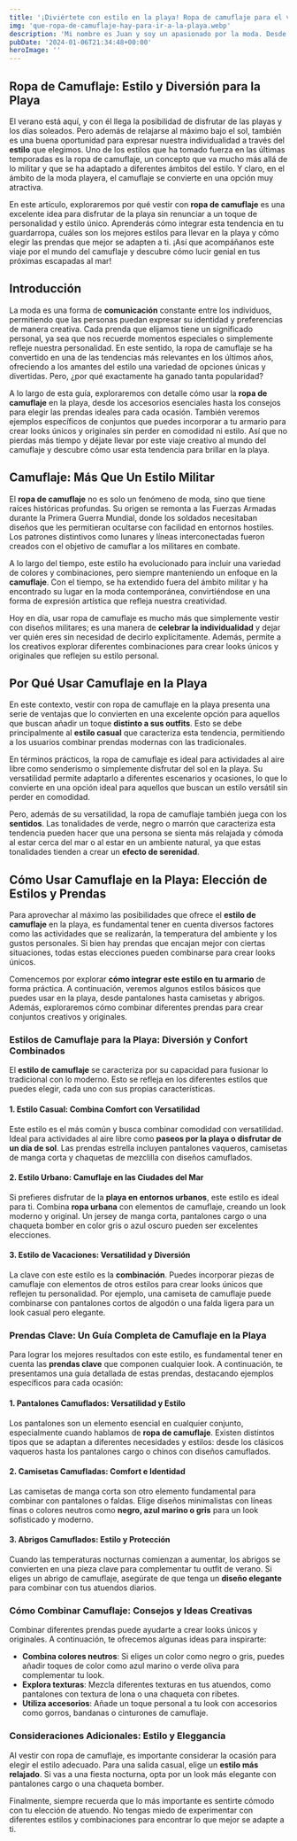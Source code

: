 ```yaml
---
title: '¡Diviértete con estilo en la playa! Ropa de camuflaje para el verano - Camuflaje Militar'
img: 'que-ropa-de-camuflaje-hay-para-ir-a-la-playa.webp'
description: 'Mi nombre es Juan y soy un apasionado por la moda. Desde joven me ha encantado experimentar con diferentes estilos y tendencias. A través de los años, he'
pubDate: '2024-01-06T21:34:48+00:00'
heroImage: ''
---
```

    
  ## Ropa de Camuflaje: Estilo y Diversión para la Playa

El verano está aquí, y con él llega la posibilidad de disfrutar de las playas y los días soleados. Pero además de relajarse al máximo bajo el sol, también es una buena oportunidad para expresar nuestra individualidad a través del **estilo** que elegimos. Uno de los estilos que ha tomado fuerza en las últimas temporadas es la ropa de camuflaje, un concepto que va mucho más allá de lo militar y que se ha adaptado a diferentes ámbitos del estilo. Y claro, en el ámbito de la moda playera, el camuflaje se convierte en una opción muy atractiva.

En este artículo, exploraremos por qué vestir con **ropa de camuflaje** es una excelente idea para disfrutar de la playa sin renunciar a un toque de personalidad y estilo único. Aprenderás cómo integrar esta tendencia en tu guardarropa, cuáles son los mejores estilos para llevar en la playa y cómo elegir las prendas que mejor se adapten a ti. ¡Así que acompáñanos este viaje por el mundo del camuflaje y descubre cómo lucir genial en tus próximas escapadas al mar!

## Introducción

La moda es una forma de **comunicación** constante entre los individuos, permitiendo que las personas puedan expresar su identidad y preferencias de manera creativa. Cada prenda que elijamos tiene un significado personal, ya sea que nos recuerde momentos especiales o simplemente refleje nuestra personalidad. En este sentido, la ropa de camuflaje se ha convertido en una de las tendencias más relevantes en los últimos años, ofreciendo a los amantes del estilo una variedad de opciones únicas y divertidas. Pero, ¿por qué exactamente ha ganado tanta popularidad?

A lo largo de esta guía, exploraremos con detalle cómo usar la **ropa de camuflaje** en la playa, desde los accesorios esenciales hasta los consejos para elegir las prendas ideales para cada ocasión. También veremos ejemplos específicos de conjuntos que puedes incorporar a tu armario para crear looks únicos y originales sin perder en comodidad ni estilo. Así que no pierdas más tiempo y déjate llevar por este viaje creativo al mundo del camuflaje y descubre cómo usar esta tendencia para brillar en la playa.

## Camuflaje: Más Que Un Estilo Militar

El **ropa de camuflaje** no es solo un fenómeno de moda, sino que tiene raíces históricas profundas. Su origen se remonta a las Fuerzas Armadas durante la Primera Guerra Mundial, donde los soldados necesitaban diseños que les permitieran ocultarse con facilidad en entornos hostiles. Los patrones distintivos como lunares y líneas interconectadas fueron creados con el objetivo de camuflar a los militares en combate.

A lo largo del tiempo, este estilo ha evolucionado para incluir una variedad de colores y combinaciones, pero siempre manteniendo un enfoque en la **camuflaje**. Con el tiempo, se ha extendido fuera del ámbito militar y ha encontrado su lugar en la moda contemporánea, convirtiéndose en una forma de expresión artística que refleja nuestra creatividad.

Hoy en día, usar ropa de camuflaje es mucho más que simplemente vestir con diseños militares; es una manera de **celebrar la individualidad** y dejar ver quién eres sin necesidad de decirlo explícitamente. Además, permite a los creativos explorar diferentes combinaciones para crear looks únicos y originales que reflejen su estilo personal.

## Por Qué Usar Camuflaje en la Playa

En este contexto, vestir con ropa de camuflaje en la playa presenta una serie de ventajas que lo convierten en una excelente opción para aquellos que buscan añadir un toque **distinto a sus outfits**. Esto se debe principalmente al **estilo casual** que caracteriza esta tendencia, permitiendo a los usuarios combinar prendas modernas con las tradicionales.

En términos prácticos, la ropa de camuflaje es ideal para actividades al aire libre como senderismo o simplemente disfrutar del sol en la playa. Su versatilidad permite adaptarlo a diferentes escenarios y ocasiones, lo que lo convierte en una opción ideal para aquellos que buscan un estilo versátil sin perder en comodidad.

Pero, además de su versatilidad, la ropa de camuflaje también juega con los **sentidos**. Las tonalidades de verde, negro o marrón que caracteriza esta tendencia pueden hacer que una persona se sienta más relajada y cómoda al estar cerca del mar o al estar en un ambiente natural, ya que estas tonalidades tienden a crear un **efecto de serenidad**.

## Cómo Usar Camuflaje en la Playa: Elección de Estilos y Prendas

Para aprovechar al máximo las posibilidades que ofrece el **estilo de camuflaje** en la playa, es fundamental tener en cuenta diversos factores como las actividades que se realizarán, la temperatura del ambiente y los gustos personales. Si bien hay prendas que encajan mejor con ciertas situaciones, todas estas elecciones pueden combinarse para crear looks únicos.

Comencemos por explorar **cómo integrar este estilo en tu armario** de forma práctica. A continuación, veremos algunos estilos básicos que puedes usar en la playa, desde pantalones hasta camisetas y abrigos. Además, exploraremos cómo combinar diferentes prendas para crear conjuntos creativos y originales.

### Estilos de Camuflaje para la Playa: Diversión y Confort Combinados
El **estilo de camuflaje** se caracteriza por su capacidad para fusionar lo tradicional con lo moderno. Esto se refleja en los diferentes estilos que puedes elegir, cada uno con sus propias características.

#### 1. Estilo Casual: Combina Comfort con Versatilidad
Este estilo es el más común y busca combinar comodidad con versatilidad. Ideal para actividades al aire libre como **paseos por la playa o disfrutar de un día de sol**. Las prendas estrella incluyen pantalones vaqueros, camisetas de manga corta y chaquetas de mezclilla con diseños camuflados.

#### 2. Estilo Urbano: Camuflaje en las Ciudades del Mar
Si prefieres disfrutar de la **playa en entornos urbanos**, este estilo es ideal para ti. Combina **ropa urbana** con elementos de camuflaje, creando un look moderno y original. Un jersey de manga corta, pantalones cargo o una chaqueta bomber en color gris o azul oscuro pueden ser excelentes elecciones.

#### 3. Estilo de Vacaciones: Versatilidad y Diversión
La clave con este estilo es la **combinación**. Puedes incorporar piezas de camuflaje con elementos de otros estilos para crear looks únicos que reflejen tu personalidad. Por ejemplo, una camiseta de camuflaje puede combinarse con pantalones cortos de algodón o una falda ligera para un look casual pero elegante.

### Prendas Clave: Un Guía Completa de Camuflaje en la Playa
Para lograr los mejores resultados con este estilo, es fundamental tener en cuenta las **prendas clave** que componen cualquier look. A continuación, te presentamos una guía detallada de estas prendas, destacando ejemplos específicos para cada ocasión:

#### 1. Pantalones Camuflados: Versatilidad y Estilo
Los pantalones son un elemento esencial en cualquier conjunto, especialmente cuando hablamos de **ropa de camuflaje**. Existen distintos tipos que se adaptan a diferentes necesidades y estilos: desde los clásicos vaqueros hasta los pantalones cargo o chinos con diseños camuflados.

#### 2. Camisetas Camufladas: Comfort e Identidad
Las camisetas de manga corta son otro elemento fundamental para combinar con pantalones o faldas. Elige diseños minimalistas con líneas finas o colores neutros como **negro, azul marino o gris** para un look sofisticado y moderno.

#### 3. Abrigos Camuflados: Estilo y Protección
Cuando las temperaturas nocturnas comienzan a aumentar, los abrigos se convierten en una pieza clave para complementar tu outfit de verano. Si eliges un abrigo de camuflaje, asegúrate de que tenga un **diseño elegante** para combinar con tus atuendos diarios.

### Cómo Combinar Camuflaje: Consejos y Ideas Creativas
Combinar diferentes prendas puede ayudarte a crear looks únicos y originales. A continuación, te ofrecemos algunas ideas para inspirarte:

* **Combina colores neutros**: Si eliges un color como negro o gris, puedes añadir toques de color como azul marino o verde oliva para complementar tu look.
* **Explora texturas**: Mezcla diferentes texturas en tus atuendos, como pantalones con textura de lona o una chaqueta con ribetes.
* **Utiliza accesorios**: Añade un toque personal a tu look con accesorios como gorros, bandanas o cinturones de camuflaje.

### Consideraciones Adicionales: Estilo y Eleggancia
Al vestir con ropa de camuflaje, es importante considerar la ocasión para elegir el estilo adecuado. Para una salida casual, elige un **estilo más relajado**. Si vas a una fiesta nocturna, opta por un look más elegante con pantalones cargo o una chaqueta bomber.

Finalmente, siempre recuerda que lo más importante es sentirte cómodo con tu elección de atuendo. No tengas miedo de experimentar con diferentes estilos y combinaciones para encontrar lo que mejor se adapte a ti.
  